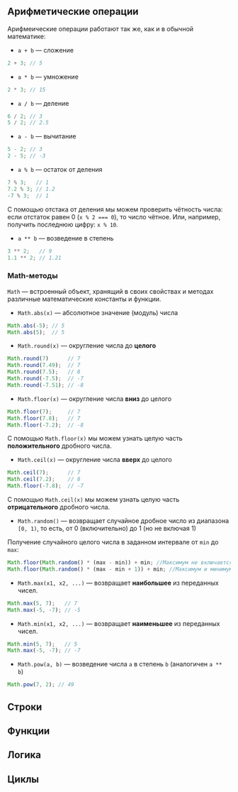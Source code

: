 ## Арифметические операции
Арифмеические операции работают так же, как и в обычной математике:

- `a + b` — сложение
```js
2 + 3; // 5
```
- `a * b` — умножение
```js
2 * 3; // 15
```
- `a / b` — деление
```js
6 / 2; // 3
5 / 2; // 2.5
```
- `a - b` — вычитание
```js
5 - 2; // 3
2 - 5; // -3
```
- `a % b` — остаток от деления
```js
7 % 3;   // 1
7.2 % 3; // 1.2
-7 % 3;  // 1
```
С помощью отстака от деления мы можем проверить чётность числа: если отстаток равен 0 (`x % 2 === 0`), то число чётное. Или, например, получить последнюю цифру: `x % 10`.
- `a ** b` — возведение в степень
```js
3 ** 2;   // 9
1.1 ** 2; // 1.21
```

### Math-методы
`Math` — встроенный объект, хранящий в своих свойствах и методах различные математические константы и функции.
- `Math.abs(x)` — абсолютное значение (модуль) числа
```js
Math.abs(-5); // 5
Math.abs(5);  // 5
```
- `Math.round(x)` — округление числа до **целого**
```js
Math.round(7)      // 7
Math.round(7.49);  // 7
Math.round(7.5);   // 8
Math.round(-7.5);  // -7
Math.round(-7.51); // -8
```
- `Math.floor(x)` — округление числа **вниз** до целого
```js
Math.floor(7);     // 7
Math.floor(7.8);   // 7
Math.floor(-7.2);  // -8
```
С помощью `Math.floor(x)` мы можем узнать целую часть **положительного** дробного числа.
- `Math.ceil(x)` — округление числа **вверх** до целого
```js
Math.ceil(7);      // 7
Math.ceil(7.2);    // 8
Math.floor(-7.8);  // -7
```
С помощью `Math.ceil(x)` мы можем узнать целую часть **отрицательного** дробного числа.
- `Math.random()` — возвращает случайное дробное число из диапазона `[0, 1)`, то есть, от 0 (включительно) до 1 (но не включая 1)

Получение случайного целого числа в заданном интервале от `min` до `max`:
```js
Math.floor(Math.random() * (max - min)) + min; //Максимум не включается, минимум включается
Math.floor(Math.random() * (max - min + 1)) + min; //Максимум и минимум включаются
```
- `Math.max(x1, x2, ...)` — возвращает **наибольшее** из переданных чисел.
```js
Math.max(5, 7);   // 7
Math.max(-5, -7); // -5
```
- `Math.min(x1, x2, ...)` — возвращает **наименьшее** из переданных чисел.
```js
Math.min(5, 7);   // 5
Math.max(-5, -7); // -7
```
- `Math.pow(a, b)` — возведение числа `a` в степень `b` (аналогичен `a ** b`)
```js
Math.pow(7, 2); // 49
```

## Строки
## Функции
## Логика
## Циклы
